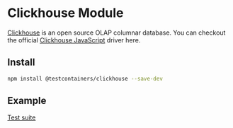 # Clickhouse Module

[Clickhouse](https://clickhouse.com/) is an open source OLAP columnar database. You can checkout the official [Clickhouse JavaScript](https://clickhouse.com/docs/en/integrations/language-clients/javascript) driver here.

## Install

```bash
npm install @testcontainers/clickhouse --save-dev
```

## Example

[Test suite](../../packages/modules/clickhouse/src/clickhouse-container.test.ts)
